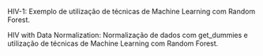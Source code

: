 HIV-1: Exemplo de utilização de técnicas de Machine Learning com Random Forest.

HIV with Data Normalization: Normalização de dados com get_dummies e utilização de técnicas de Machine Learning com Random Forest.
